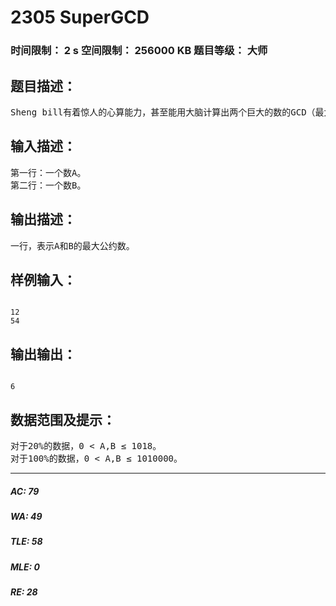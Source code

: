 # 2305 SuperGCD   
### 时间限制： 2 s     空间限制： 256000 KB     题目等级： 大师  
## 题目描述：  

<pre>
Sheng bill有着惊人的心算能力，甚至能用大脑计算出两个巨大的数的GCD（最大公约数）！因此他经常和别人比赛计算GCD。有一天Sheng bill很嚣张地找到了你，并要求和你比赛，但是输给Sheng bill岂不是很丢脸！所以你决定写一个程序来教训他。
</pre>
  
  
## 输入描述：  

<pre>
第一行：一个数A。
第二行：一个数B。
</pre>
  
  
## 输出描述：  

<pre>
一行，表示A和B的最大公约数。
</pre>
  
  
## 样例输入：  

<pre><code>
12
54
</code></pre>
  
  
## 输出输出：  

<pre><code>
6
</code></pre>
  
  
## 数据范围及提示：  

<pre>
对于20%的数据，0 < A,B ≤ 1018。
对于100%的数据，0 < A,B ≤ 1010000。
</pre>
  
  
***  

##### AC: 79  
##### WA: 49  
##### TLE: 58  
##### MLE: 0  
##### RE: 28  
